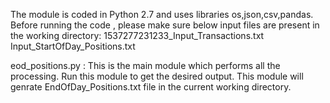 
The module is coded in Python 2.7 and uses libraries os,json,csv,pandas.
Before running the code , please make sure below input files are present in the working directory:
1537277231233_Input_Transactions.txt
Input_StartOfDay_Positions.txt

eod_positions.py : This is the main module which performs all the processing. Run this module to get the desired output.
This module will genrate EndOfDay_Positions.txt file in the current working directory.
